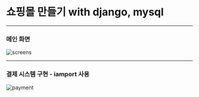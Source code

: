 # 쇼핑몰 만들기 with django, mysql
***
### 메인 화면

![screens](https://user-images.githubusercontent.com/69666784/93484211-9a483980-f93c-11ea-9aa2-7409e02a2a16.GIF)
***
### 결제 시스템 구현 - iamport 사용
![payment](https://user-images.githubusercontent.com/69666784/94211217-c569f480-ff0b-11ea-8f4d-3e30a3982cd5.PNG)

